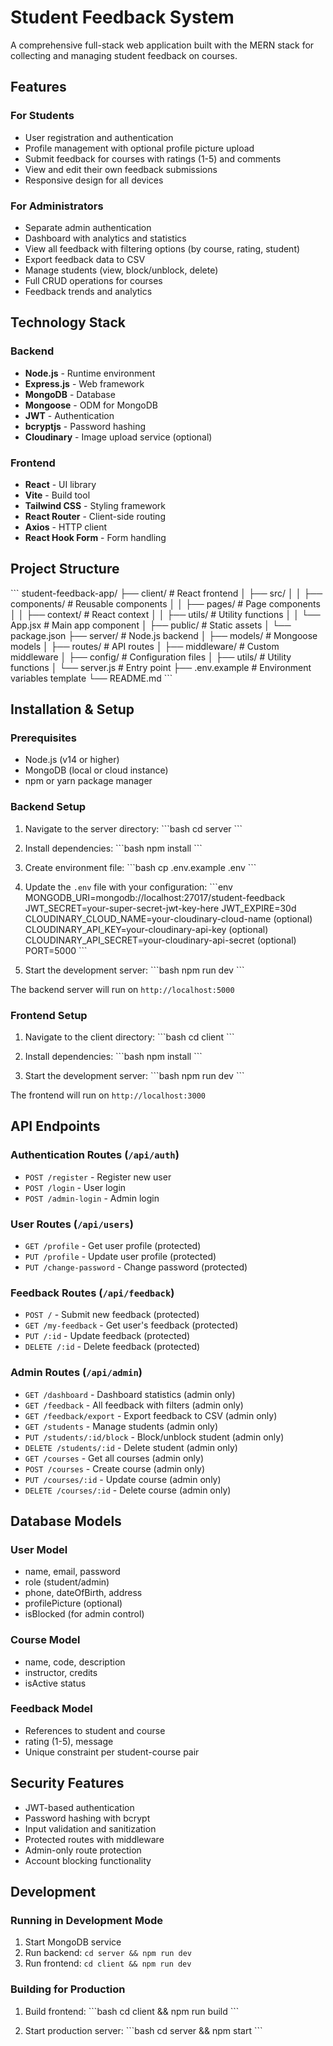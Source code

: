 # Student Feedback System

A comprehensive full-stack web application built with the MERN stack for collecting and managing student feedback on courses.

## Features

### For Students
- User registration and authentication
- Profile management with optional profile picture upload
- Submit feedback for courses with ratings (1-5) and comments
- View and edit their own feedback submissions
- Responsive design for all devices

### For Administrators
- Separate admin authentication
- Dashboard with analytics and statistics
- View all feedback with filtering options (by course, rating, student)
- Export feedback data to CSV
- Manage students (view, block/unblock, delete)
- Full CRUD operations for courses
- Feedback trends and analytics

## Technology Stack

### Backend
- **Node.js** - Runtime environment
- **Express.js** - Web framework
- **MongoDB** - Database
- **Mongoose** - ODM for MongoDB
- **JWT** - Authentication
- **bcryptjs** - Password hashing
- **Cloudinary** - Image upload service (optional)

### Frontend
- **React** - UI library
- **Vite** - Build tool
- **Tailwind CSS** - Styling framework
- **React Router** - Client-side routing
- **Axios** - HTTP client
- **React Hook Form** - Form handling

## Project Structure

\`\`\`
student-feedback-app/
├── client/                 # React frontend
│   ├── src/
│   │   ├── components/     # Reusable components
│   │   ├── pages/         # Page components
│   │   ├── context/       # React context
│   │   ├── utils/         # Utility functions
│   │   └── App.jsx        # Main app component
│   ├── public/            # Static assets
│   └── package.json
├── server/                # Node.js backend
│   ├── models/           # Mongoose models
│   ├── routes/           # API routes
│   ├── middleware/       # Custom middleware
│   ├── config/           # Configuration files
│   ├── utils/            # Utility functions
│   └── server.js         # Entry point
├── .env.example          # Environment variables template
└── README.md
\`\`\`

## Installation & Setup

### Prerequisites
- Node.js (v14 or higher)
- MongoDB (local or cloud instance)
- npm or yarn package manager

### Backend Setup

1. Navigate to the server directory:
\`\`\`bash
cd server
\`\`\`

2. Install dependencies:
\`\`\`bash
npm install
\`\`\`

3. Create environment file:
\`\`\`bash
cp .env.example .env
\`\`\`

4. Update the `.env` file with your configuration:
\`\`\`env
MONGODB_URI=mongodb://localhost:27017/student-feedback
JWT_SECRET=your-super-secret-jwt-key-here
JWT_EXPIRE=30d
CLOUDINARY_CLOUD_NAME=your-cloudinary-cloud-name (optional)
CLOUDINARY_API_KEY=your-cloudinary-api-key (optional)
CLOUDINARY_API_SECRET=your-cloudinary-api-secret (optional)
PORT=5000
\`\`\`

5. Start the development server:
\`\`\`bash
npm run dev
\`\`\`

The backend server will run on `http://localhost:5000`

### Frontend Setup

1. Navigate to the client directory:
\`\`\`bash
cd client
\`\`\`

2. Install dependencies:
\`\`\`bash
npm install
\`\`\`

3. Start the development server:
\`\`\`bash
npm run dev
\`\`\`

The frontend will run on `http://localhost:3000`

## API Endpoints

### Authentication Routes (`/api/auth`)
- `POST /register` - Register new user
- `POST /login` - User login
- `POST /admin-login` - Admin login

### User Routes (`/api/users`)
- `GET /profile` - Get user profile (protected)
- `PUT /profile` - Update user profile (protected)
- `PUT /change-password` - Change password (protected)

### Feedback Routes (`/api/feedback`)
- `POST /` - Submit new feedback (protected)
- `GET /my-feedback` - Get user's feedback (protected)
- `PUT /:id` - Update feedback (protected)
- `DELETE /:id` - Delete feedback (protected)

### Admin Routes (`/api/admin`)
- `GET /dashboard` - Dashboard statistics (admin only)
- `GET /feedback` - All feedback with filters (admin only)
- `GET /feedback/export` - Export feedback to CSV (admin only)
- `GET /students` - Manage students (admin only)
- `PUT /students/:id/block` - Block/unblock student (admin only)
- `DELETE /students/:id` - Delete student (admin only)
- `GET /courses` - Get all courses (admin only)
- `POST /courses` - Create course (admin only)
- `PUT /courses/:id` - Update course (admin only)
- `DELETE /courses/:id` - Delete course (admin only)

## Database Models

### User Model
- name, email, password
- role (student/admin)
- phone, dateOfBirth, address
- profilePicture (optional)
- isBlocked (for admin control)

### Course Model
- name, code, description
- instructor, credits
- isActive status

### Feedback Model
- References to student and course
- rating (1-5), message
- Unique constraint per student-course pair

## Security Features

- JWT-based authentication
- Password hashing with bcrypt
- Input validation and sanitization
- Protected routes with middleware
- Admin-only route protection
- Account blocking functionality

## Development

### Running in Development Mode

1. Start MongoDB service
2. Run backend: `cd server && npm run dev`
3. Run frontend: `cd client && npm run dev`

### Building for Production

1. Build frontend:
\`\`\`bash
cd client && npm run build
\`\`\`

2. Start production server:
\`\`\`bash
cd server && npm start
\`\`\`


